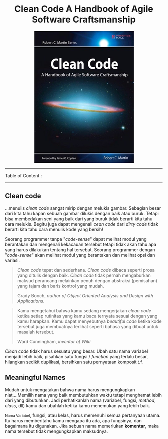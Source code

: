 <h1 align="center">Clean Code A Handbook of Agile Software Craftsmanship</h1>

<div align="center">
<img src="image/Clean-Code-Handbook.jpg">
</div>

---

Table of Content :



---

## Clean code

...menulis *clean code* sangat mirip dengan melukis gambar. Sebagian besar dari kita tahu kapan sebuah gambar dilukis dengan baik atau buruk. Tetapi bisa membedakan seni yang baik dari yang buruk tidak berarti kita tahu cara melukis. Begitu juga dapat mengenali *cean code* dari *dirty code* tidak berarti kita tahu cara menulis kode yang bersih!

Seorang programmer tanpa "*code-sense*" dapat melihat modul yang berantakan dan mengenali kekacauan tersebut tetapi tidak akan tahu apa yang harus dilakukan tentang hal tersebut. Seorang programmer dengan "*code-sense*" akan melihat modul yang berantakan dan melihat opsi dan variasi.

> *Clean code* tepat dan sederhana. *Clean code* dibaca seperti prosa yang ditulis dengan baik. *Clean code* tidak pernah mengaburkan maksud perancang melainkan penuh dengan abstraksi (pemisahan) yang tajam dan baris kontrol yang mudah.
>
>Grady Booch, *author of Object Oriented Analysis and Design with Applications*.

> Kamu mengetahui bahwa kamu sedang mengerjakan *clean code* ketika setiap rutinitas yang kamu baca ternyata sesuai dengan yang kamu harapkan. Kamu dapat menyebutnya *beautiful code* ketika kode tersebut juga membuatnya terlihat seperti bahasa yang dibuat untuk masalah tersebut.
>
> Ward Cunningham, *inventor of Wiki*

*Clean code* tidak harus sesuatu yang besar. Ubah satu nama variabel menjadi lebih baik, pisahkan satu fungsi / *function* yang terlalu besar,  hilangkan sedikit duplikasi, bersihkan satu pernyataan komposit `if`.

## Meaningful Names

Mudah untuk mengatakan bahwa nama harus mengungkapkan niat....Memilih nama yang baik membutuhkan waktu tetapi menghemat lebih dari yang dibutuhkan. Jadi perhatikanlah nama (variabel, fungsi, *method*, *class*, dll) kamu dan ubahlah ketika kamu menemukan yang lebih baik.

<small>Nama Variabel</small>, fungsi, atau kelas, harus memenuhi semua pertanyaan utama. Itu harus memberitahu kamu mengapa itu ada, apa fungsinya, dan bagaimana itu digunakan. Jika sebuah nama memerlukan **komentar**, maka nama tersebut tidak mengungkapkan maksudnya. 
